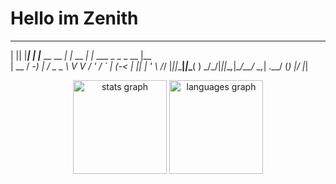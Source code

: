 

###
# Hello im Zenith


  _  _     _ _                _         _                    ___ 
 | || |___| | |___    __ __ _| |_  __ _| |_ ___  _  _ _ __  |__ \
 | __ / -_) | / _ \_  \ V  V / ' \/ _` |  _(_-< | || | '_ \   /_/
 |_||_\___|_|_\___( )  \_/\_/|_||_\__,_|\__/__/  \_,_| .__/  (_) 
                  |/                                 |_|                  


<div align="center">
  <img src="https://github-readme-stats.vercel.app/api?username=zenith-engine&hide_title=false&hide_rank=false&show_icons=true&include_all_commits=true&count_private=true&disable_animations=false&theme=highcontrast&locale=en&hide_border=true" height="150" alt="stats graph"  />
  <img src="https://github-readme-stats.vercel.app/api/top-langs?username=zenith-engine&locale=en&hide_title=false&layout=compact&card_width=320&langs_count=5&theme=highcontrast&hide_border=true" height="150" alt="languages graph"  />
</div>

###

